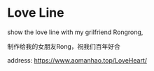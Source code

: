 # Love Line

show the love line with my grilfriend Rongrong,

制作给我的女朋友Rong，祝我们百年好合

address: https://www.aomanhao.top/LoveHeart/
